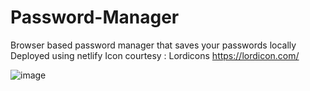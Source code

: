 # Password-Manager
 Browser based password manager that saves your passwords locally
 Deployed using netlify
 Icon courtesy : Lordicons https://lordicon.com/

 ![image](https://github.com/DebjitPal9/Password-Manager/assets/63508896/219cb851-0f23-4193-9198-8d81439100f1)

